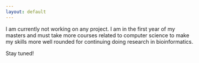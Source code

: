 ```yaml
---
layout: default
---
```


I am currently not working on any project. I am in the first year of my masters and must take more courses related to computer science to make my skills more well rounded for continuing doing research in bioinformatics. 



Stay tuned!

